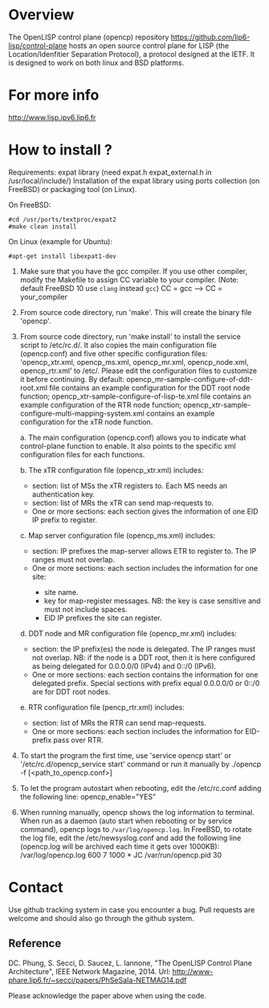 
# Overview
The OpenLISP control plane (opencp) repository https://github.com/lip6-lisp/control-plane hosts an open source control plane for LISP (the Location/Idenfitier Separation Protocol), a protocol designed at the IETF.
It is designed to work on both linux and BSD platforms.

# For more info
http://www.lisp.ipv6.lip6.fr


# How to install ?


Requirements: expat library (need expat.h expat_external.h in /usr/local/include/)
	Installation of the expat library using ports collection (on FreeBSD) or packaging tool (on Linux).
	
On FreeBSD:
```
#cd /usr/ports/textproc/expat2
#make clean install
```
	
On Linux (example for Ubuntu):

`#apt-get install libexpat1-dev`

1. Make sure that you have the gcc compiler. 
If you use other compiler, modify the Makefile to assign CC variable to your compiler.
(Note: default FreeBSD 10 use `clang` instead `gcc`)
	CC = gcc  --> CC = your_compiler

2. From source code directory, run 'make'. This will create the binary file 'opencp'.

3. From source code directory, run 'make install' to install the service script to /etc/rc.d/. 
It also copies the main configuration file (opencp.conf) and five other specific configuration files: 
 'opencp_xtr.xml, opencp_ms.xml, opencp_mr.xml, opencp_node.xml, opencp_rtr.xml' to /etc/. Please edit 
the configuration files to customize it before continuing. By default: opencp_mr-sample-configure-of-ddt-root.xml file 
contains an example configuration for the DDT root node function; opencp_xtr-sample-configure-of-lisp-te.xml file contains an example  configuration of the RTR node function; opencp_xtr-sample-configure-multi-mapping-system.xml contains an example  
configuration for the xTR node function. 

	a.  The main configuration (opencp.conf) allows you to indicate what  
control-plane function to enable. It also points to the specific xml configuration files for each functions.

	b.  The xTR configuration file (opencp_xtr.xml) includes:
	+ <mapserver> section: list of MSs the xTR registers to. 
	Each MS needs an authentication key. 
	+ <mapresolve> section: list of MRs the xTR can send map-requests to.
	+ One or more <eid> sections: each section gives the information of one EID IP prefix to register.

	c. Map server configuration file (opencp_ms.xml) includes:
	+ <geid> section: IP prefixes the map-server allows ETR to register to. The IP ranges must not overlap.
	+ One or more <site> sections: each section includes the information for one site:
		+ site name.
		+ key for map-register messages. NB: the key is case sensitive and must not include spaces.
		+ EID IP prefixes the site can register.

	d. DDT node and MR configuration file (opencp_mr.xml) includes:
	+ <geid> section: the IP prefix(es) the node is delegated. The IP ranges must not overlap. 
	NB: if the node is a DDT root, then it is here configured as being delegated for 0.0.0.0/0 (IPv4) and 0::/0 (IPv6).
	+ One or more <eid> sections: each section contains the information for one delegated prefix. 
	Special <eid> sections with prefix equal 0.0.0.0/0 or 0::/0 are for DDT root nodes.

	e. RTR configuration file (pencp_rtr.xml) includes:
	+ <mapresolve> section: list of MRs the RTR can send map-requests.
	+ One or more <eid> sections: each section includes the information for EID-prefix pass over RTR.
	
4. To start the program the first time, use 'service opencp start' or '/etc/rc.d/opencp_service start' command or run it manually by ./opencp -f [<path_to_opencp.conf>]

5. To let the program autostart when rebooting, edit the /etc/rc.conf adding the following line:
	opencp_enable="YES"

6. When running manually, opencp shows the log information to terminal. When run as a daemon (auto start when rebooting or by service command), opencp logs to `/var/log/opencp.log`. In FreeBSD, to rotate the log file, edit the /etc/newsyslog.conf and add the following line (opencp.log will be archived each time it gets over 1000KB):
	/var/log/opencp.log                     600  7     1000 *     JC    /var/run/opencp.pid  30

# Contact

Use github tracking system in case you encounter a bug.
Pull requests are welcome and should also go through the github system. 


Reference
---------
DC. Phung, S. Secci, D. Saucez, L. Iannone, "The OpenLISP Control Plane Architecture", IEEE Network Magazine, 2014. Url: http://www-phare.lip6.fr/~secci/papers/PhSeSaIa-NETMAG14.pdf

Please acknowledge the paper above when using the code.

